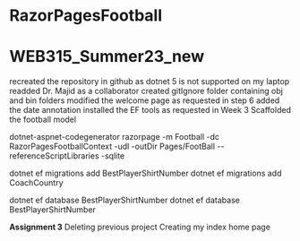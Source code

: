 # RazorPagesFootball
 
# WEB315_Summer23_new
 recreated the repository in github as dotnet 5 is not supported on my laptop
 readded Dr. Majid as a collaborator
 created gitIgnore folder containing obj and bin folders
 modified the welcome page as requested in step 6
 added the date annotation
 installed the EF tools as requested in Week 3 
 Scaffolded the football model
 

dotnet-aspnet-codegenerator razorpage -m Football -dc RazorPagesFootballContext -udl -outDir Pages/FootBall --referenceScriptLibraries -sqlite



dotnet ef migrations add BestPlayerShirtNumber
dotnet ef migrations add CoachCountry

dotnet ef database BestPlayerShirtNumber
dotnet ef database BestPlayerShirtNumber

************Assignment 3************
Deleting previous project
Creating my index home page

